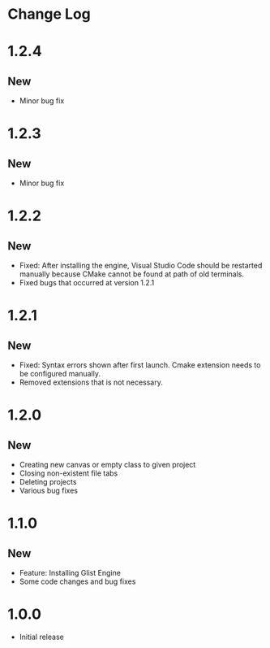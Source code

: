 # Change Log

# 1.2.4

## New

- Minor bug fix

# 1.2.3

## New

- Minor bug fix

# 1.2.2

## New

- Fixed: After installing the engine, Visual Studio Code should be restarted manually because CMake cannot be found at path of old terminals.
- Fixed bugs that occurred at version 1.2.1

# 1.2.1

## New

- Fixed: Syntax errors shown after first launch. Cmake extension needs to be configured manually.
- Removed extensions that is not necessary.

# 1.2.0

## New
- Creating new canvas or empty class to given project
- Closing non-existent file tabs
- Deleting projects
- Various bug fixes

# 1.1.0

## New

- Feature: Installing Glist Engine
- Some code changes and bug fixes

# 1.0.0

- Initial release